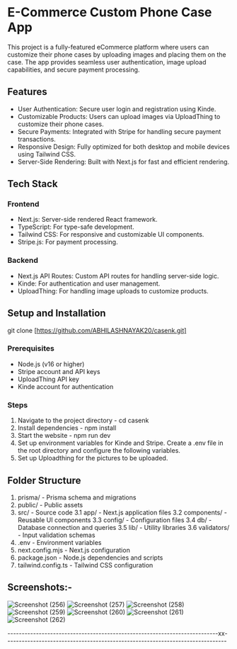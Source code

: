  # E-Commerce Custom Phone Case App
 This project is a fully-featured eCommerce platform where users can customize their phone cases by uploading images and placing them on the case. The app provides seamless user authentication, image upload capabilities, and secure payment processing.

## Features
- User Authentication: Secure user login and registration using Kinde.
- Customizable Products: Users can upload images via UploadThing to customize their phone cases.
- Secure Payments: Integrated with Stripe for handling secure payment transactions.
- Responsive Design: Fully optimized for both desktop and mobile devices using Tailwind CSS.
- Server-Side Rendering: Built with Next.js for fast and efficient rendering.

## Tech Stack
### Frontend
- Next.js: Server-side rendered React framework.
- TypeScript: For type-safe development.
- Tailwind CSS: For responsive and customizable UI components.
- Stripe.js: For payment processing.

### Backend
- Next.js API Routes: Custom API routes for handling server-side logic.
- Kinde: For authentication and user management.
- UploadThing: For handling image uploads to customize products.

## Setup and Installation

git clone [https://github.com/ABHILASHNAYAK20/casenk.git]

### Prerequisites
- Node.js (v16 or higher)
- Stripe account and API keys
- UploadThing API key
- Kinde account for authentication

### Steps
1. Navigate to the project directory - cd casenk
2. Install dependencies - npm install
3. Start the website - npm run dev
4. Set up environment variables for Kinde and Stripe. Create a .env file in the root directory and configure the following variables.
5. Set up Uploadthing for the pictures to be uploaded.


## Folder Structure
1. prisma/                - Prisma schema and migrations
2. public/                - Public assets
3. src/                   - Source code
   3.1 app/               - Next.js application files
   3.2 components/        - Reusable UI components
   3.3 config/            - Configuration files
   3.4 db/                - Database connection and queries
   3.5 lib/               - Utility libraries
   3.6 validators/        - Input validation schemas
4. .env                   - Environment variables
5. next.config.mjs        - Next.js configuration
6. package.json           - Node.js dependencies and scripts
7. tailwind.config.ts     - Tailwind CSS configuration

## Screenshots:-
![Screenshot (256)](https://github.com/user-attachments/assets/f7ca3eb6-3dcd-42d6-a67e-239009007287)
![Screenshot (257)](https://github.com/user-attachments/assets/92166d8a-3a07-47a8-ade0-cd9810e39c04)
![Screenshot (258)](https://github.com/user-attachments/assets/189e2253-80ed-4bd6-b73f-31aebd0cdfc5)
![Screenshot (259)](https://github.com/user-attachments/assets/796f008d-6c93-4307-ab86-77e7315c0360)
![Screenshot (260)](https://github.com/user-attachments/assets/aac15767-c388-4b29-8653-61af9ff5b566)
![Screenshot (261)](https://github.com/user-attachments/assets/e73ee9e8-47e3-4cdb-9ea5-22de37df8095)
![Screenshot (262)](https://github.com/user-attachments/assets/453cbd27-fb82-4764-8556-aa20cd9182a6)


--------------------------------------------------------------------------xx------------------------------------------------------------------------------





